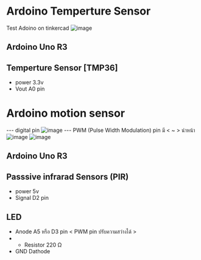 # Ardoino Temperture Sensor
Test Adoino on tinkercad
![image](https://github.com/user-attachments/assets/bda4bf09-9dc5-48cb-9d33-678110206eef)
## Ardoino Uno R3
## Temperture Sensor [TMP36]
- power 3.3v
- Vout A0 pin
# Ardoino motion sensor
--- digital pin
![image](https://github.com/user-attachments/assets/49416acc-f4b5-4024-ab0f-e2199607184c)
--- PWM (Pulse Width Modulation) pin มี < ~ > นำหน้า
![image](https://github.com/user-attachments/assets/edbdf625-0766-44cc-82cf-b6820ac5151b)
![image](https://github.com/user-attachments/assets/2192d6ae-20eb-4f94-a209-80f7e8d3d6bf)
## Ardoino Uno R3
## Passsive infrarad Sensors (PIR)
- power 5v
- Signal D2 pin
## LED
- Anode A5 หรือ D3 pin < PWM pin ปรับความสว่างได้ >
- - Resistor 220 Ω
- GND Dathode


